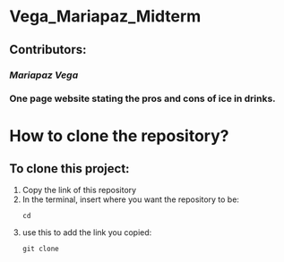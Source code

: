 # Vega_Mariapaz_Midterm

## Contributors:

### *Mariapaz Vega*

### One page website stating the pros and cons of ice in drinks.

# How to clone the repository?

## To clone this project:

 1. Copy the link of this repository
 2. In the terminal, insert where you want the repository to be:
    ```
    cd 
    ```
 3. use this to add the link you copied:
    ```
    git clone
    ```

